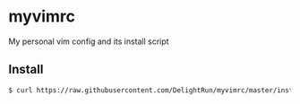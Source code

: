 # myvimrc

My personal vim config and its install script

## Install

```bash
$ curl https://raw.githubusercontent.com/DelightRun/myvimrc/master/installer | bash
```
